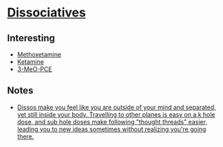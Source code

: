 # [Dissociatives](https://psychonautwiki.org/w/index.php?title=Dissociative)
## Interesting
- [Methoxetamine](https://psychonautwiki.org/w/index.php?title=Methoxetamine)
- [Ketamine](https://psychonautwiki.org/wiki/Ketamine)
- [3-MeO-PCE](https://psychonautwiki.org/wiki/3-MeO-PCE)

## Notes
- [Dissos make you feel like you are outside of your mind and separated, yet still inside your body. Travelling to other planes is easy on a k hole dose, and sub hole doses make following "thought threads" easier, leading you to new ideas sometimes without realizing you're going there.](https://www.reddit.com/r/Psychonaut/comments/82olpw/difference_between_ketamine_and_shrooms_or/)